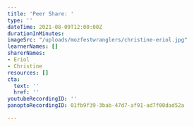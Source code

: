 ```yaml
---
title: 'Peer Share: '
type: ''
dateTime: 2021-08-09T12:00:00Z
durationInMinutes: 
imageSrc: "/uploads/mozfestwranglers/christine-eriol.jpg"
learnerNames: []
sharerNames:
- Eriol
- Christine
resources: []
cta:
  text: ''
  href: ''
youtubeRecordingID: ''
panoptoRecordingID: 01fb9f39-3bab-47d7-af91-ad7f00dad52a

---
```

